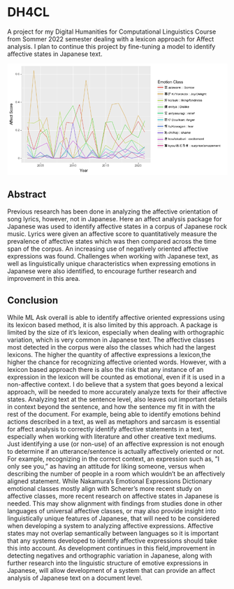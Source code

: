 # DH4CL
A project for my Digital Humanities for Computational Linguistics Course from Sommer 2022 semester dealing with a lexicon approach for Affect analysis. I plan to continue this project by fine-tuning a model to identify affective states in Japanese text. 

![alt text](https://github.com/meghorikawa/DH4CL/blob/main/affectivescores.png)

## Abstract

Previous research has been done in analyzing
the affective orientation of song lyrics, however,
not in Japanese. Here an affect analysis
package for Japanese was used to identify
affective states in a corpus of Japanese
rock music. Lyrics were given an affective
score to quantitatively measure the prevalence
of affective states which was then compared
across the time span of the corpus. An increasing
use of negatively oriented affective expressions
was found. Challenges when working
with Japanese text, as well as linguistically
unique characteristics when expressing emotions
in Japanese were also identified, to encourage
further research and improvement in
this area.

## Conclusion

While ML Ask overall is able to identify affective
oriented expressions using its lexicon based
method, it is also limited by this approach. A package
 is limited by the size of it’s lexicon,
especially when dealing with orthographic variation,
which is very common in Japanese text. The
affective classes most detected in the corpus were
also the classes which had the largest lexicons.
The higher the quantity of affective expressions a
lexicon,the higher the chance for recognizing affective
oriented words. However, with a lexicon based
approach there is also the risk that any instance
of an expression in the lexicon will be counted as
emotional, even if it is used in a non-affective context.
I do believe that a system that goes beyond a
lexical approach, will be needed to more accurately
analyze texts for their affective states.
Analyzing text at the sentence level, also leaves
out important details in context beyond the sentence,
and how the sentence my fit in with the rest
of the document. For example, being able to identify
emotions behind actions described in a text,
as well as metaphors and sarcasm is essential for
affect analysis to correctly identify affective statements
in a text, especially when working with literature
and other creative text mediums. Just identifying
a use (or non-use) of an affective expression
is not enough to determine if an utterance/sentence
is actually affectively oriented or not. For example,
recognizing in the correct context, an expression
such as, ”I only see you,” as having an attitude
for liking someone, versus when describing the
number of people in a room which wouldn’t be an
affectively aligned statement.
While Nakamura’s Emotional Expressions Dictionary
emotional classes mostly align with
Scherer’s more recent study on affective classes,
more recent research on affective states in Japanese
is needed. This may show alignment with findings
from studies done in other languages of universal
affective classes, or may also provide insight into
linguistically unique features of Japanese, that will
need to be considered when developing a system
to analyzing affective expressions. Affective states
may not overlap semantically between languages
so it is important that any systems developed to
identify affective expressions should take this into
account.
As development continues in this
field,improvement in detecting negatives and
orthographic variation in Japanese, along with
further research into the linguistic structure of
emotive expressions in Japanese, will allow
development of a system that can provide an affect
analysis of Japanese text on a document level.
